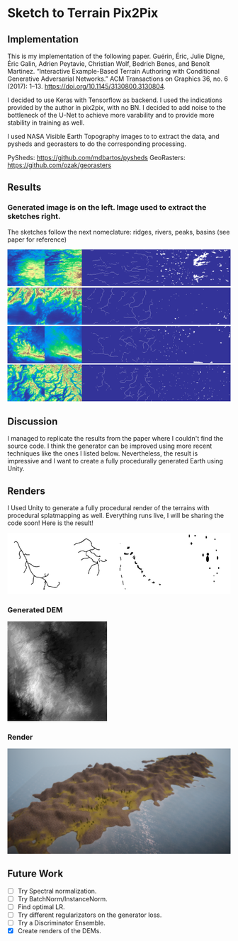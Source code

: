 ﻿# Sketch to Terrain Pix2Pix #
## Implementation ##
This is my implementation of the following paper. Guérin, Éric, Julie Digne, Éric Galin, Adrien Peytavie, Christian Wolf, Bedrich Benes, and Benoît Martinez. “Interactive Example-Based Terrain Authoring with Conditional Generative Adversarial Networks.” ACM Transactions on Graphics 36, no. 6 (2017): 1–13. https://doi.org/10.1145/3130800.3130804. 

I decided to use Keras with Tensorflow as backend. I used the indications provided by the author in pix2pix, with no BN.
I decided to add noise to the bottleneck of the U-Net to achieve more varability and to provide more stability in training as well.


I used NASA Visible Earth Topography images to to extract the data, and pysheds and georasters to do the corresponding processing. 

PySheds: <https://github.com/mdbartos/pysheds>
GeoRasters: <https://github.com/ozak/georasters>
## Results ##

### Generated image is on the left. Image used to extract the sketches right. ### 
The sketches follow the next nomeclature: ridges, rivers, peaks, basins (see paper for reference)

![sketch 42](sketch_conversion42.png)
![sketch 71](sketch_conversion71.png)
![sketch 74](sketch_conversion74.png)
![sketch 93](sketch_conversion93.png)

## Discussion ##
I managed to replicate the results from the paper where I couldn't find the source code. I think the generator can be improved using more recent techniques like the ones I listed below.
Nevertheless, the result is impressive and I want to create a fully procedurally generated Earth using Unity.


## Renders ##
I Used Unity to generate a fully procedural render of the terrains with procedural splatmapping as well. Everything runs live, I will be sharing the code soon!
 Here is the result!

![all_sketches](ridges.png)

### Generated DEM ###
![DEM](DLstamp.png)
### Render ###
![render](terrain_render.png)




## Future Work ##

- [ ] Try Spectral normalization.
- [ ] Try BatchNorm/InstanceNorm.
- [ ] Find optimal LR.
- [ ] Try different regularizators on the generator loss.
- [ ] Try a Discriminator Ensemble.
- [x] Create renders of the DEMs.
